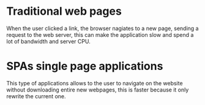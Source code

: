 # Traditional web pages

When the user clicked a link, the browser nagiates to a new page, sending a request to the web server, this can
make the application slow and spend a lot of bandwidth and server CPU.

# SPAs single page applications

This type of applications allows to the user to navigate on the website without downloading
entire new webpages, this is faster because it only rewrite the current one.
